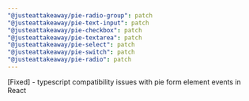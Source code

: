 ```yaml
---
"@justeattakeaway/pie-radio-group": patch
"@justeattakeaway/pie-text-input": patch
"@justeattakeaway/pie-checkbox": patch
"@justeattakeaway/pie-textarea": patch
"@justeattakeaway/pie-select": patch
"@justeattakeaway/pie-switch": patch
"@justeattakeaway/pie-radio": patch
---
```


[Fixed] - typescript compatibility issues with pie form element events in React

